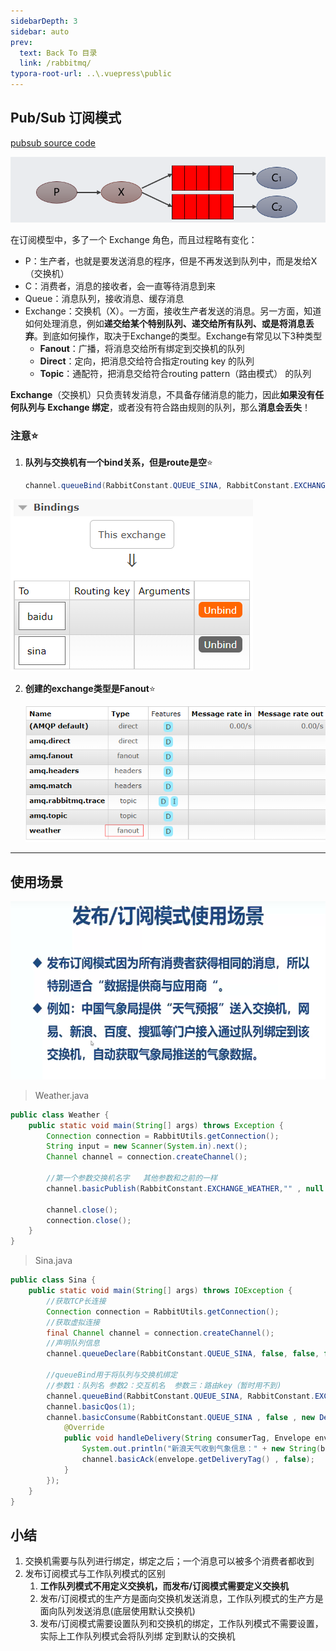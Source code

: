 ```yaml
---
sidebarDepth: 3
sidebar: auto
prev:
  text: Back To 目录
  link: /rabbitmq/
typora-root-url: ..\.vuepress\public
---
```


## **Pub/Sub** **订阅模式** 

[pubsub source code](https://github.com/Q10Viking/learncode/tree/main/rabbitmq/_01_rabbitmq_java_api/src/main/java/org/hzz/pubsub)

![image-20211031014501124](/images/MySQL/image-20211031014501124.png)

在订阅模型中，多了一个 Exchange 角色，而且过程略有变化：

- P：生产者，也就是要发送消息的程序，但是不再发送到队列中，而是发给X（交换机）
- C：消费者，消息的接收者，会一直等待消息到来
- Queue：消息队列，接收消息、缓存消息
- Exchange：交换机（X）。一方面，接收生产者发送的消息。另一方面，知道如何处理消息，例如**递交给某个特别队列、递交给所有队列、或是将消息丢弃**。到底如何操作，取决于Exchange的类型。Exchange有常见以下3种类型
  - **Fanout**：广播，将消息交给所有绑定到交换机的队列
  - **Direct**：定向，把消息交给符合指定routing key 的队列
  - **Topic**：通配符，把消息交给符合routing pattern（路由模式） 的队列

**Exchange**（交换机）只负责转发消息，不具备存储消息的能力，因此**如果没有任何队列与 Exchange 绑定**，或者没有符合路由规则的队列，那么**消息会丢失**！

### 注意⭐

1. **队列与交换机有一个bind关系，但是route是空**⭐

   ```java
   channel.queueBind(RabbitConstant.QUEUE_SINA, RabbitConstant.EXCHANGE_WEATHER, "");
   ```

![image-20211031020856758](/images/designpattern/image-20211031020856758.png)


2. **创建的exchange类型是Fanout**⭐

   ![image-20211031020549489](/images/RabbitMQ/image-20211031020549489.png)

----------

## 使用场景

![image-20211031015009800](/images/RabbitMQ/image-20211031015009800.png)



> Weather.java

```java
public class Weather {
    public static void main(String[] args) throws Exception {
        Connection connection = RabbitUtils.getConnection();
        String input = new Scanner(System.in).next();
        Channel channel = connection.createChannel();

        //第一个参数交换机名字   其他参数和之前的一样
        channel.basicPublish(RabbitConstant.EXCHANGE_WEATHER,"" , null , input.getBytes());

        channel.close();
        connection.close();
    }
}
```

> Sina.java

```java
public class Sina {
    public static void main(String[] args) throws IOException {
        //获取TCP长连接
        Connection connection = RabbitUtils.getConnection();
        //获取虚拟连接
        final Channel channel = connection.createChannel();
        //声明队列信息
        channel.queueDeclare(RabbitConstant.QUEUE_SINA, false, false, false, null);

        //queueBind用于将队列与交换机绑定
        //参数1：队列名 参数2：交互机名  参数三：路由key（暂时用不到)
        channel.queueBind(RabbitConstant.QUEUE_SINA, RabbitConstant.EXCHANGE_WEATHER, "");
        channel.basicQos(1);
        channel.basicConsume(RabbitConstant.QUEUE_SINA , false , new DefaultConsumer(channel){
            @Override
            public void handleDelivery(String consumerTag, Envelope envelope, AMQP.BasicProperties properties, byte[] body) throws IOException {
                System.out.println("新浪天气收到气象信息：" + new String(body));
                channel.basicAck(envelope.getDeliveryTag() , false);
            }
        });
    }
}
```



## **小结**

1. 交换机需要与队列进行绑定，绑定之后；一个消息可以被多个消费者都收到
2. 发布订阅模式与工作队列模式的区别
   1. **工作队列模式不用定义交换机，而发布/订阅模式需要定义交换机**
   2. 发布/订阅模式的生产方是面向交换机发送消息，工作队列模式的生产方是面向队列发送消息(底层使用默认交换机)
   3. 发布/订阅模式需要设置队列和交换机的绑定，工作队列模式不需要设置，实际上工作队列模式会将队列绑 定到默认的交换机 